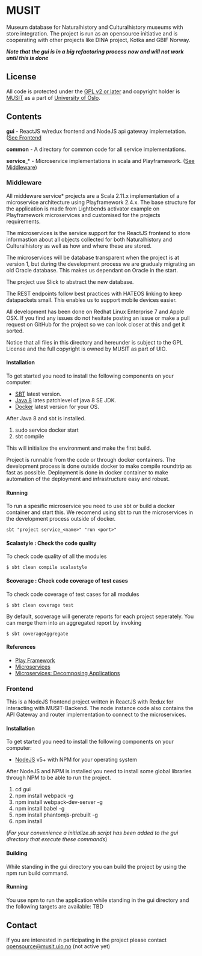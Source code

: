 # MUSIT
Museum database for Naturalhistory and Culturalhistory museums with store integration.
The project is run as an opensource initiative and is cooperating with other projects like DINA project, Kotka and GBIF Norway.

**_Note that the gui is in a big refactoring process now and will not work until this is done_**

## License
All code is protected under the [GPL v2 or later](http://www.gnu.org/licenses/old-licenses/gpl-2.0.en.html) and copyright holder is [MUSIT](http://musit.uio.no) as a part of [University of Oslo](http://www.uio.no).

## Contents
**gui** - ReactJS w/redux frontend and NodeJS api gateway implemetation. ([See Frontend](#Frontend)

**common** - A directory for common code for all service implementations.

**service**_* - Microservice implementations in scala and Playframework. ([See Middleware](#Middleware))


### Middleware
All middeware service* projects are a Scala 2.11.x implementation of a microservice architecture using Playframework 2.4.x.
The base structure for the application is made from Lightbends activator example on Playframework microservices and customised for the projects requirements.

The microservices is the service support for the ReactJS frontend to store informastion about all objects collected for both Naturalhistory and Culturalhistory as well as how and where these are stored.

The microservices will be database transparent when the project is at version 1, but during the development process we are gradualy migrating an old Oracle database. This makes us dependant on Oracle in the start.

The project use Slick to abstract the new database.

The REST endpoints follow best practices with HATEOS linking to keep datapackets small. This enables us to support mobile devices easier.

All development has been done on Redhat Linux Enterprise 7 and Apple OSX. If you find any issues do not hesitate posting an issue or make a pull request on GitHub for the project so we can look closer at this and get it sorted.

Notice that all files in this directory and hereunder is subject to the GPL License and the full copyright is owned by MUSIT as part of UIO.

#### Installation

To get started you need to install the following components on your computer:
* [SBT](http://www.scala-sbt.org) latest version.
* [Java 8](http://java.oracle.com) lates patchlevel of java 8 SE JDK.
* [Docker](http://www.docker.com) latest version for your OS.

After Java 8 and sbt is installed.

1. sudo service docker start
2. sbt compile

This will initialize the environment and make the first build.

Project is runnable from the code or through docker containers. The development process is done outside docker to make compile roundtrip as fast as possible. Deployment is done in docker container to make automation of the deployment and infrastructure easy and robust.

#### Running

To run a spesific microservice you need to use sbt or build a docker container and start this. We recomend using sbt to run the microservices in the development process outside of docker.

```
sbt "project service_<name>" "run <port>"
```
#### Scalastyle : Check the code quality

To check code quality of all the modules
```
$ sbt clean compile scalastyle
```

#### Scoverage : Check code coverage of test cases

To check code coverage of test cases for all modules
```
$ sbt clean coverage test
```
By default, scoverage will generate reports for each project seperately. You can merge them into an aggregated report by invoking
```
$ sbt coverageAggregate
```

#### References

* [Play Framework](http://www.playframework.com/)
* [Microservices](http://martinfowler.com/articles/microservices.html)
* [Microservices: Decomposing Applications](http://www.infoq.com/articles/microservices-intro)

### Frontend

This is a NodeJS frontend project written in ReactJS with Redux for interacting with MUSIT-Backend.
The node instance code also contains the API Gateway and router implementation to connect to the microservices.

#### Installation

To get started you need to install the following components on your computer:
* [NodeJS](https://nodejs.org/en/download) v5+ with NPM for your operating system

After NodeJS and NPM is installed you need to install some global libraries through NPM to be able to run the project.

1. cd gui
2. npm install webpack -g
3. npm install webpack-dev-server -g
4. npm install babel -g
5. npm install phantomjs-prebuilt -g
6. npm install

(_For your convenience a initialize.sh script has been added to the gui directory that execute these commands_)

#### Building

While standing in the gui directory you can build the project by using the npm run build command.

#### Running

You use npm to run the application while standing in the gui directory and the following targets are available:
TBD

## Contact

If you are interested in participating in the project please contact opensource@musit.uio.no (not active yet)
